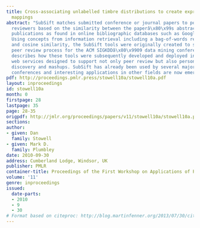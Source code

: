```yaml
---
title: Cross-associating unlabelled timbre distributions to create expressive musical
  mappings
abstract: "SubSift matches submitted conference or journal papers to potential peer
  reviewers based on the similarity between the paperâ\x80\x99s abstract and the reviewerâ\x80\x99s
  publications as found in online bibliographic databases such as Google Scholar.
  Using concepts from information retrieval including a bag-of-words representation
  and cosine similarity, the SubSift tools were originally created to streamline the
  peer review process for the ACM SIGKDDâ\x80\x9909 data mining conference. This paper
  describes how these tools were subsequently developed and deployed in the form of
  web services designed to support not only peer review but also personalised data
  discovery and mashups. SubSift has already been used by several major data mining
  conferences and interesting applications in other fields are now emerging."
pdf: http://proceedings.pmlr.press/stowell10a/stowell10a.pdf
layout: inproceedings
id: stowell10a
month: 0
firstpage: 28
lastpage: 35
page: 28-35
origpdf: http://jmlr.org/proceedings/papers/v11/stowell10a/stowell10a.pdf
sections: 
author:
- given: Dan
  family: Stowell
- given: Mark D.
  family: Plumbley
date: 2010-09-30
address: Cumberland Lodge, Windsor, UK
publisher: PMLR
container-title: Proceedings of the First Workshop on Applications of Pattern Analysis
volume: '11'
genre: inproceedings
issued:
  date-parts:
  - 2010
  - 9
  - 30
# Format based on citeproc: http://blog.martinfenner.org/2013/07/30/citeproc-yaml-for-bibliographies/
---
```

